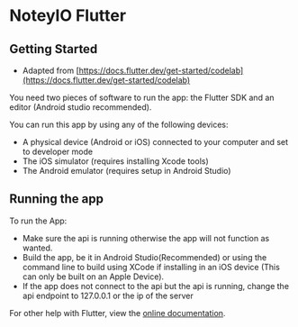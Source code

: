 # NoteyIO Flutter



## Getting Started

- Adapted from [https://docs.flutter.dev/get-started/codelab](https://docs.flutter.dev/get-started/codelab)
  

You need two pieces of software to run the app: the Flutter SDK and an editor (Android studio recommended).

You can run this app by using any of the following devices:

- A physical device (Android or iOS) connected to your computer and set to developer mode 
- The iOS simulator (requires installing Xcode tools)
- The Android emulator (requires setup in Android Studio)


## Running the app
To run the App:
 - Make sure the api is running otherwise the app will not function as wanted.
 - Build the app, be it in Android Studio(Recommended) or using the command line to build using XCode if installing in an iOS device (This can only be built on an Apple Device).
 - If the app does not connect to the api but the api is running, change the api endpoint to 127.0.0.1 or the ip of the server

For other help  with Flutter, view the
[online documentation](https://flutter.dev/docs).
